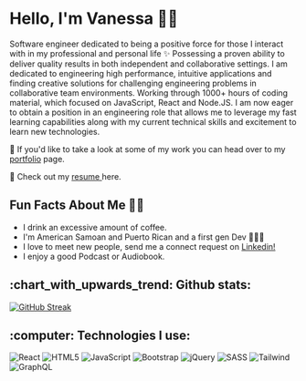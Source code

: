 <!-- ![Light Purple and White Fashion Back to Business Landscape Banner (1)](https://user-images.githubusercontent.com/93841858/147681529-45f4ac3b-e4e2-4a18-87e2-ee1ee7892c47.png)
 -->

<h1 align="left">Hello, I'm Vanessa 👋🏽</h1>
<p>Software engineer dedicated to being a positive force for those I interact with in my professional and personal life ✨ Possessing a proven ability to deliver quality results in both independent and collaborative settings. I am dedicated to engineering high performance, intuitive applications and finding creative solutions for challenging engineering problems in collaborative team environments. Working through 1000+ hours of coding material, which focused on JavaScript, React and Node.JS. I am now eager to obtain a position in an engineering role that allows me to leverage my fast learning capabilities along with my current technical skills and excitement to learn new technologies. </p>


<p>👀 If you'd like to take a look at some of my work you can head over to my <a href='https://www.vanessa-sibley.com/'>portfolio</a> page.</p>
<p> 📝 Check out my <a href='https://drive.google.com/file/d/1WXvIC-gkqk0M-PKDW7GnvoNoDdP0H8F3/view?usp=sharing' alt='vanessas resume' target='_blank'> resume </a> here.
 </p>



</div>

<h2 align="left">Fun Facts About Me 🤙🏽 </h2>
<ul>
 <li> I drink an excessive amount of coffee.</li>
 <li> I'm American Samoan and Puerto Rican and a first gen Dev 🧑🏽‍💻</li>
 <li> I love to meet new people, send me a connect request on <a href='https://www.linkedin.com/in/vanessa-sibley/'>Linkedin!</a></li>
 <li> I enjoy a good Podcast or Audiobook.</li>
 </ul>
</div>

<h2 align="left"> :chart_with_upwards_trend: Github stats:</h2>
  
[![GitHub Streak](http://github-readme-streak-stats.herokuapp.com?user=vsibley&theme=nord&date_format=M%20j%5B%2C%20Y%5D)](https://git.io/streak-stats)


<h2 align="left"> :computer: Technologies I use:</h2>

![React](https://img.shields.io/badge/react-%2320232a.svg?style=for-the-badge&logo=react&logoColor=%2361DAFB) ![HTML5](https://img.shields.io/badge/html5-%23E34F26.svg?style=for-the-badge&logo=html5&logoColor=white) ![JavaScript](https://img.shields.io/badge/javascript-%23323330.svg?style=for-the-badge&logo=javascript&logoColor=%23F7DF1E) ![Bootstrap](https://img.shields.io/badge/bootstrap-%23563D7C.svg?style=for-the-badge&logo=bootstrap&logoColor=white) ![jQuery](https://img.shields.io/badge/jquery-%230769AD.svg?style=for-the-badge&logo=jquery&logoColor=white) ![SASS](https://img.shields.io/badge/SASS-hotpink.svg?style=for-the-badge&logo=SASS&logoColor=white) 
![Tailwind](https://img.shields.io/badge/Tailwind_CSS-38B2AC?style=for-the-badge&logo=tailwind-css&logoColor=white) ![GraphQL](https://img.shields.io/badge/GraphQl-E10098?style=for-the-badge&logo=graphql&logoColor=white)
